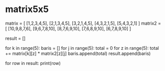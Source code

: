 # matrix5x5
matrix = [
    [1,2,3,4,5],
    [2,1,3,4,5],
    [3,2,1,4,5],
    [4,3,2,1,5],
    [5,4,3,2,1]
]
matrix2 = [
    [10,9,8,7,6],
    [9,6,7,8,10],
    [8,7,6,9,10],
    [7,6,8,9,10],
    [6,7,8,9,10]
]

result = []

for k in range(5):
    baris = []
    for j in range(5):
        total = 0
        for z in range(5):
            total += matrix[k][z] * matrix2[z][j]
        baris.append(total)
    result.append(baris)

for row in result:
    print(row)
